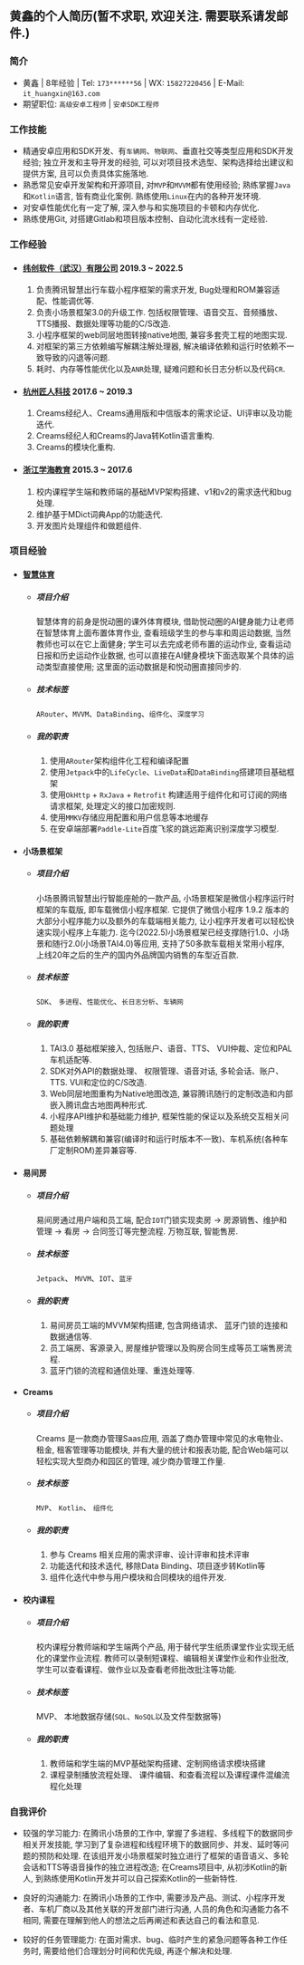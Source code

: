 ## 黄鑫的个人简历(暂不求职, 欢迎关注. 需要联系请发邮件.)

### 简介

  - ⻩鑫 | 8年经验 | Tel: `173******56` | WX: `15827220456` | E-Mail: `it_huangxin@163.com`
  - 期望职位: `⾼级安卓⼯程师` | `安卓SDK⼯程师` 

### 工作技能

- 精通安卓应用和SDK开发、有`车辆网`、`物联网`、垂直社交等类型应用和SDK开发经验; 独立开发和主导开发的经验, 可以对项目技术选型、架构选择给出建议和提供方案, 且可以负责具体实施落地. 
- 熟悉常见安卓开发架构和开源项目, 对`MVP`和`MVVM`都有使用经验; 熟练掌握`Java`和`Kotlin`语言, 皆有商业化案例. 熟练使用`Linux`在内的各种开发环境. 
- 对安卓性能优化有一定了解, 深入参与和实施项目的卡顿和内存优化. 
- 熟练使用Git, 对搭建Gitlab和项目版本控制、自动化流水线有一定经验. 

### 工作经验

 - #### [纬创软件（武汉）有限公司](https://www.wistronits.com/cn/) 2019.3 ~ 2022.5
	1. 负责腾讯智慧出行车载小程序框架的需求开发, Bug处理和ROM兼容适配、性能调优等.
	2. 负责小场景框架3.0的升级工作. 包括权限管理、语音交互、音频播放、TTS播报、数据处理等功能的C/S改造.
	3. 小程序框架的web同层地图转接native地图, 兼容多套壳工程的地图实现.
	4. 对框架的第三方依赖编写解耦注解处理器, 解决编译依赖和运行时依赖不一致导致的闪退等问题.
	5. 耗时、内存等性能优化以及`ANR`处理, 疑难问题和长日志分析以及代码`CR`.

 - #### [杭州匠人科技](https://www.creams.io/) 2017.6 ~ 2019.3
	1. Creams经纪人、Creams通用版和中信版本的需求论证、UI评审以及功能迭代.
	2. Creams经纪人和Creams的Java转Kotlin语言重构.
	3. Creams的模块化重构.

 - #### [浙江学海教育](https://www.zjxhedu.com/) 2015.3 ~ 2017.6
	1. 校内课程学生端和教师端的基础MVP架构搭建、v1和v2的需求迭代和bug处理.
	2. 维护基于MDict词典App的功能迭代.
	3. 开发图片处理组件和做题组件.

### 项目经验

 - #### [智慧体育](https://www.51yund.com/PEExtra/)
	- ##### 项目介绍
		智慧体育的前身是悦动圈的课外体育模块, 借助悦动圈的AI健身能力让老师在智慧体育上面布置体育作业, 查看班级学生的参与率和周运动数据, 当然教师也可以在它上面健身; 学生可以去完成老师布置的运动作业, 查看运动日报和历史运动作业数据, 也可以直接在AI健身模块下面选取某个具体的运动类型直接使用; 这里面的运动数据是和悦动圈直接同步的.

	- ##### 技术标签
		`ARouter`、`MVVM`、`DataBinding`、`组件化`、`深度学习`

	- ##### 我的职责
		1. 使用`ARouter`架构组件化工程和编译配置
		2. 使用`Jetpack`中的`LifeCycle`、`LiveData`和`DataBinding`搭建项目基础框架
		3. 使用`OkHttp` + `RxJava` + `Retrofit` 构建适用于组件化和可订阅的网络请求框架, 处理定义的接口加密规则.
		4. 使用`MMKV`存储应用配置和用户信息等本地缓存
		5. 在安卓端部署`Paddle-Lite`百度飞浆的跳远距离识别深度学习模型.

 - #### 小场景框架
	- ##### 项目介绍
		小场景腾讯智慧出行智能座舱的一款产品, 小场景框架是微信小程序运行时框架的车载版, 即车载微信小程序框架. 它提供了微信小程序 1.9.2 版本的大部分小程序能力以及额外的车载端相关能力, 让小程序开发者可以轻松快速实现小程序上车能力. 迄今(2022.5)小场景框架已经支撑随行1.0、小场景和随行2.0(小场景TAI4.0)等应用, 支持了50多款车载相关常用小程序, 上线20年之后的生产的国内外品牌国内销售的车型近百款.

	- ##### 技术标签
		`SDK`、 `多进程`、`性能优化`、`长日志分析`、`车辆网`

	- ##### 我的职责
		1. TAI3.0 基础框架接入, 包括账户、语音、TTS、 VUI仲裁、定位和PAL车机适配等.
		2. SDK对外API的数据处理、 权限管理、语音对话, 多轮会话、账户、TTS. VUI和定位的C/S改造.
		3. Web同层地图重构为Native地图改造, 兼容腾讯随行的定制改造和内部嵌入腾讯盘古地图两种形式.
		4. 小程序API维护和基础能力维护, 框架性能的保证以及系统交互相关问题处理
		5. 基础依赖解耦和兼容(编译时和运行时版本不一致)、车机系统(各种车厂定制ROM)差异兼容等.

 - #### 易间房
	- ##### 项目介绍
		易间房通过用户端和员工端, 配合`IOT`门锁实现卖房 -> 房源销售、维护和管理 -> 看房 -> 合同签订等完整流程. 万物互联, 智能售房.

	- ##### 技术标签
		`Jetpack`、 `MVVM`、`IOT`、`蓝牙`

	- ##### 我的职责
		1. 易间房员工端的MVVM架构搭建, 包含网络请求、 蓝牙门锁的连接和数据通信等. 
        2. 员工端房、客源录入, 房屋维护管理以及购房合同生成等员工端售房流程. 
        3. 蓝牙门锁的流程和通信处理、重连处理等. 

 - #### Creams
	- ##### 项目介绍
        Creams 是一款商办管理Saas应用, 涵盖了商办管理中常见的水电物业、租金, 租客管理等功能模块, 并有大量的统计和报表功能, 配合Web端可以轻松实现大型商办和园区的管理, 减少商办管理工作量. 

	- ##### 技术标签
        `MVP`、 `Kotlin`、 `组件化`

	- ##### 我的职责
        1. 参与 Creams 相关应用的需求评审、设计评审和技术评审
        2. 功能迭代和技术迭代, 移除Data Binding、项目逐步转Kotlin等
        3. 组件化迭代中参与用户模块和合同模块的组件开发. 

 - #### 校内课程
	- ##### 项目介绍
        校内课程分教师端和学生端两个产品, 用于替代学生纸质课堂作业实现无纸化的课堂作业流程. 教师可以录制短课程、编辑相关课堂作业和作业批改, 学生可以查看课程、做作业以及查看老师批改批注等功能.

	- ##### 技术标签
        MVP、 本地数据存储(`SQL`、`NoSQL`以及文件型数据等)

	- ##### 我的职责
        1. 教师端和学生端的MVP基础架构搭建、定制网络请求模块搭建
        2. 课程录制播放流程处理、 课件编辑、和查看流程以及课程课件混编流程化处理

### 自我评价
- 较强的学习能力: 在腾讯小场景的工作中, 掌握了多进程、多线程下的数据同步相关开发技能, 学习到了复杂进程和线程环境下的数据同步、并发、延时等问题的预防和处理. 在该组开发小场景框架时独立进行了框架的语音语义、多轮会话和TTS等语音操作的独立进程改造; 在Creams项目中, 从初涉Kotlin的新人, 到熟练使用Kotlin开发并可以自己探索Kotlin的一些新特性.

- 良好的沟通能力: 在腾讯小场景的工作中, 需要涉及产品、测试、小程序开发者、车机厂商以及其他关联的开发部门进行沟通, 人员的角色和沟通能力各不相同, 需要在理解到他人的想法之后再阐述和表达自己的看法和意见.

- 较好的任务管理能力: 在面对需求、bug、临时产生的紧急问题等各种工作任务时, 需要给他们合理划分时间和优先级, 再逐个解决和处理.
